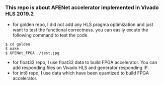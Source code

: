 ### This repo is about AFENet accelerator implemented in Vivado HLS 2019.2

* for golden repo, I did not add any HLS pragma optimization and just want to test the functional correctness. you can easily excute the following command to test the code.
```
$ cd golden
$ make
$ GFENet_FPGA ./test.jpg
```

* for float32 repo, I use float32 data to build FPGA accelerator. You can add responding files on Vivado HLS and generator responding IP.
* for int8 repo, I use data which have been quantized to build FPGA accelerator. 
